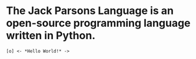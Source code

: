# The Jack Parsons Language is an open-source programming language written in Python.

```
[o] <- *Hello World!* ->
```
